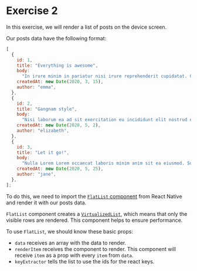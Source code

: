 # Exercise 2

In this exercise, we will render a list of posts on the device screen.

Our posts data have the following format:

```js
[
  {
    id: 1,
    title: "Everything is awesome",
    body:
      "In irure minim in pariatur nisi irure reprehenderit cupidatat. Consequat ea enim veniam Lorem id nulla proident aute.",
    createdAt: new Date(2020, 3, 15),
    author: "emma",
  },
  {
    id: 2,
    title: "Gangnam style",
    body:
      "Nisi laborum ea ad sit exercitation eu incididunt elit nostrud excepteur irure enim. Magna do aliqua officia officia dolore ad proident. Occaecat cillum sit veniam ea nostrud deserunt duis cupidatat laboris enim nostrud deserunt ex non.",
    createdAt: new Date(2020, 5, 2),
    author: "elizabeth",
  },
  {
    id: 3,
    title: "Let it go!",
    body:
      "Nulla Lorem Lorem occaecat laboris minim anim sit ea eiusmod. Sunt ea ex exercitation est veniam.",
    createdAt: new Date(2020, 5, 25),
    author: "jane",
  },
];
```

To do this, we need to import the [`FlatList` component](https://reactnative.dev/docs/flatlist) from React Native and render it with our posts data.

`FlatList` component creates a [`VirtualizedList`](https://reactnative.dev/docs/virtualizedlist), which means that only the visible rows are rendered. This component helps to ensure performance.

To use `FlatList`, we should know these basic props:

- `data` receives an array with the data to render.
- `renderItem` receives the component to render. This component will receive `item` as a prop with every `item` from `data`.
- `keyExtractor` tells the list to use the ids for the react keys.
